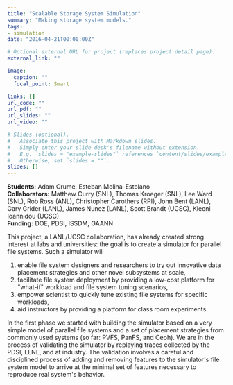 ```yaml
---
title: "Scalable Storage System Simulation"
summary: "Making storage system models."
tags:
- simulation
date: "2016-04-21T00:00:00Z"

# Optional external URL for project (replaces project detail page).
external_link: ""

image:
  caption: ""
  focal_point: Smart

links: []
url_code: ""
url_pdf: ""
url_slides: ""
url_video: ""

# Slides (optional).
#   Associate this project with Markdown slides.
#   Simply enter your slide deck's filename without extension.
#   E.g. `slides = "example-slides"` references `content/slides/example-slides.md`.
#   Otherwise, set `slides = ""`.
slides: []
---
```

**Students:** Adam Crume, Esteban Molina-Estolano  
**Collaborators:** Matthew Curry (SNL), Thomas Kroeger (SNL), Lee Ward (SNL), Rob Ross (ANL), Christopher Carothers (RPI), John Bent (LANL), Gary Grider (LANL), James Nunez (LANL), Scott Brandt (UCSC), Kleoni Ioannidou (UCSC)  
**Funding:** DOE, PDSI, ISSDM, GAANN  

This project, a LANL/UCSC  collaboration, has already created strong interest at labs and  universities: the goal is to create a simulator for parallel file  systems. Such a simulator will 

1. enable file system designers and researchers to try out innovative data  placement strategies and other novel subsystems at scale,
2. facilitate file system deployment by providing a low-cost platform for "what-if" workload and file system tuning scenarios,
3. empower scientist to quickly tune existing file systems for specific workloads,
4. aid instructors by providing a platform for class room experiments.

In the first phase we started with building the simulator based on a  very simple model of parallel file systems and a set of placement  strategies from commonly used systems (so far: PVFS, PanFS, and Ceph).  We are in the process of validating the simulator by replaying traces  collected by the PDSI, LLNL, and at industry. The validation involves a  careful and disciplined process of adding and removing features to the  simulator's file system model to arrive at the minimal set of features  necessary to reproduce real system's behavior. 
